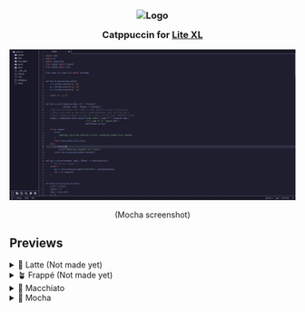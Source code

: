 <h3 align="center">
	<img src="https://raw.githubusercontent.com/catppuccin/catppuccin/main/assets/logos/exports/1544x1544_circle.png" width="100" alt="Logo"/><br/>
	<img src="https://raw.githubusercontent.com/catppuccin/catppuccin/main/assets/misc/transparent.png" height="30" width="0px"/>
	Catppuccin for <a href="https://lite-xl.com/">Lite XL</a>
	<img src="https://raw.githubusercontent.com/catppuccin/catppuccin/main/assets/misc/transparent.png" height="30" width="0px"/>
</h3>

<p align="center">
	<img src="assets/mocha.webp">
    <p style="text-align: center;">(Mocha screenshot)</p>
</p>

## Previews

<details>
<summary>🌻 Latte (Not made yet)</summary>
  <p>The Latte theme is not made yet</p>
<!-- <img src="assets/latte.webp"/> -->
</details>
<details>
<summary>🪴 Frappé (Not made yet)</summary>
<p>The Frappé theme is not made yet</p>
<!-- <img src="assets/frappe.webp"/> -->
</details>
<details>
<summary>🌺 Macchiato</summary>
<img src="assets/macchiato.webp"/>
</details>
<details>
<summary>🌿 Mocha</summary>
<img src="assets/mocha.webp"/>
</details>

